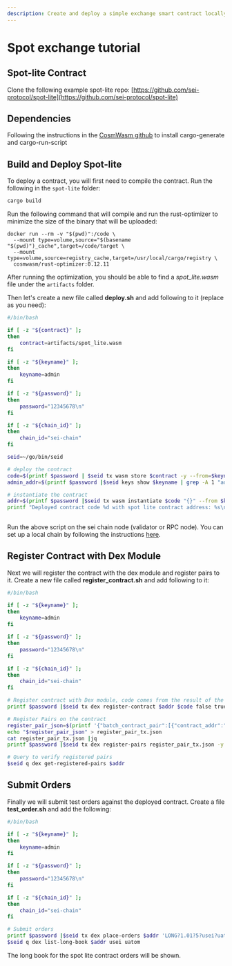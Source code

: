 ```yaml
---
description: Create and deploy a simple exchange smart contract locally
---
```


# Spot exchange tutorial

## Spot-lite Contract

Clone the following example spot-lite repo: [https://github.com/sei-protocol/spot-lite](https://github.com/sei-protocol/spot-lite)

## Dependencies

Following the instructions in the [CosmWasm github](https://github.com/CosmWasm/cw-template) to install cargo-generate and cargo-run-script

## Build and Deploy Spot-lite

To deploy a contract, you will first need to compile the contract. Run the following in the `spot-lite` folder:

```bash
cargo build
```

Run the following command that will compile and run the rust-optimizer to minimize the size of the binary that will be uploaded:

```
docker run --rm -v "$(pwd)":/code \
  --mount type=volume,source="$(basename "$(pwd)")_cache",target=/code/target \
  --mount type=volume,source=registry_cache,target=/usr/local/cargo/registry \
  cosmwasm/rust-optimizer:0.12.11
```

After running the optimization, you should be able to find a _spot\_lite.wasm_ file under the `artifacts` folder.

Then let's create a new file called **deploy.sh** and add following to it (replace as you need):

```bash
#/bin/bash

if [ -z "${contract}" ];
then 
	contract=artifacts/spot_lite.wasm
fi

if [ -z "${keyname}" ];
then 
	keyname=admin
fi

if [ -z "${password}" ];
then 
	password="12345678\n"
fi

if [ -z "${chain_id}" ];
then
	chain_id="sei-chain"
fi

seid=~/go/bin/seid

# deploy the contract 
code=$(printf $password | $seid tx wasm store $contract -y --from=$keyname --chain-id=$chain_id --gas=10000000 --fees=10000000usei --broadcast-mode=block | grep -A 1 "code_id" | sed -n 's/.*value: "//p' | sed -n 's/"//p')
admin_addr=$(printf $password |$seid keys show $keyname | grep -A 1 "address" | sed -n 's/.*address: //p')

# instantiate the contract
addr=$(printf $password |$seid tx wasm instantiate $code "{}" --from $keyname --broadcast-mode=block --label "spot" --no-admin --chain-id $chain_id --gas=30000000 --fees=300000usei -y | grep -A 1 -m 1 "key: _contract_address" | sed -n 's/.*value: //p' | xargs)
printf "Deployed contract code %d with spot lite contract address: %s\n" $code $addr
		
```

Run the above script on the sei chain node (validator or RPC node). You can set up a local chain by following the instructions [here](../developer-tools/).&#x20;

## Register Contract with Dex Module

Next we will register the contract with the dex module and register pairs to it. Create a new file called **register\_contract.sh** and add following to it:

```bash
#/bin/bash

if [ -z "${keyname}" ];
then 
	keyname=admin
fi

if [ -z "${password}" ];
then 
	password="12345678\n"
fi

if [ -z "${chain_id}" ];
then
	chain_id="sei-chain"
fi

# Register contract with Dex module, code comes from the result of the previous step
printf $password |$seid tx dex register-contract $addr $code false true 1000000000 -y --from=$keyname --chain-id=$chain_id --fees=10000000usei --gas=10000000 --broadcast-mode=block

# Register Pairs on the contract
register_pair_json=$(printf '{"batch_contract_pair":[{"contract_addr":"%s","pairs":[{"price_denom":"usei","asset_denom":"uatom","price_tick_size":"0.000000100000000000","quantity_tick_size":"0.000000100000000000"}]}]}\n' "$addr")
echo "$register_pair_json" > register_pair_tx.json
cat register_pair_tx.json |jq
printf $password |$seid tx dex register-pairs register_pair_tx.json -y --from=$keyname --chain-id=$chain_id --fees=10000000usei --gas=500000 --broadcast-mode=block

# Query to verify registered pairs
$seid q dex get-registered-pairs $addr
```

## Submit Orders

Finally we will submit test orders against the deployed contract. Create a file **test\_order.sh** and add the following:

```bash
#/bin/bash

if [ -z "${keyname}" ];
then 
	keyname=admin
fi

if [ -z "${password}" ];
then 
	password="12345678\n"
fi

if [ -z "${chain_id}" ];
then
	chain_id="sei-chain"
fi

# Submit orders
printf $password |$seid tx dex place-orders $addr 'LONG?1.01?5?usei?uatom?LIMIT?{"leverage":"1","position_effect":"Open"}' --amount=1000000000usei -y --from=$keyname --chain-id=$chain_id --fees=1000000usei --gas=50000000 --broadcast-mode=block
$seid q dex list-long-book $addr usei uatom
```

The long book for the spot lite contract orders will be shown.&#x20;
